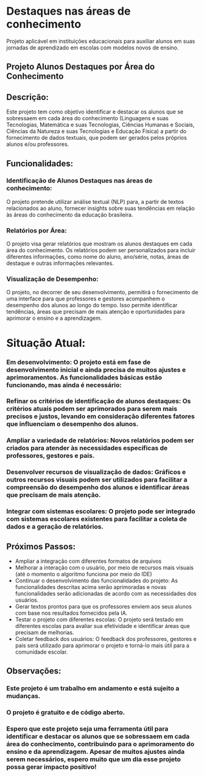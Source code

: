 # Destaques nas áreas de conhecimento
Projeto aplicável em instituições educacionais para auxiliar alunos em suas jornadas de aprendizado em escolas com modelos novos de ensino.

## Projeto Alunos Destaques por Área do Conhecimento
## Descrição:

Este projeto tem como objetivo identificar e destacar os alunos que se sobressaem em cada área do conhecimento (Linguagens e suas Tecnologias, Matemática e suas Tecnologias, Ciências Humanas e Sociais, Ciências da Natureza e suas Tecnologias e Educação Física) a partir do fornecimento de dados textuais, que podem ser gerados pelos próprios alunos e/ou professores.

## Funcionalidades:

### Identificação de Alunos Destaques nas áreas de conhecimento: 

O projeto pretende utilizar análise textual (NLP) para, a partir de textos relacionados ao aluno, fornecer insights sobre suas tendências em relação às áreas do conhecimento da educação brasileira.

### Relatórios por Área: 

O projeto  visa gerar relatórios que mostram os alunos destaques em cada área do conhecimento. Os relatórios podem ser personalizados para incluir diferentes informações, como nome do aluno, ano/série, notas, áreas de destaque e outras informações relevantes.
### Visualização de Desempenho: 

O projeto, no decorrer de seu desenvolvimento, permitirá o fornecimento de uma interface para que professores e gestores acompanhem o desempenho dos alunos ao longo do tempo. Isso permite identificar tendências, áreas que precisam de mais atenção e oportunidades para aprimorar o ensino e a aprendizagem.

# Situação Atual:

### Em desenvolvimento: O projeto está em fase de desenvolvimento inicial e ainda precisa de muitos ajustes e aprimoramentos. As funcionalidades básicas estão funcionando, mas ainda é necessário:

### Refinar os critérios de identificação de alunos destaques: Os critérios atuais podem ser aprimorados para serem mais precisos e justos, levando em consideração diferentes fatores que influenciam o desempenho dos alunos.
### Ampliar a variedade de relatórios: Novos relatórios podem ser criados para atender às necessidades específicas de professores, gestores e pais.
### Desenvolver recursos de visualização de dados: Gráficos e outros recursos visuais podem ser utilizados para facilitar a compreensão do desempenho dos alunos e identificar áreas que precisam de mais atenção.
### Integrar com sistemas escolares: O projeto pode ser integrado com sistemas escolares existentes para facilitar a coleta de dados e a geração de relatórios.

## Próximos Passos:

- Ampliar a integração com diferentes formatos de arquivos
- Melhorar a interação com o usuário, por meio de recursos mais visuais (até o momento o algoritmo funciona por meio do IDE)
- Continuar o desenvolvimento das funcionalidades do projeto: As funcionalidades descritas acima serão aprimoradas e novas funcionalidades serão adicionadas de acordo com as necessidades dos usuários.
- Gerar textos prontos para que os professores enviem aos seus alunos com base nos resultados fornecidos pela IA.
- Testar o projeto com diferentes escolas: O projeto será testado em diferentes escolas para avaliar sua efetividade e identificar áreas que precisam de melhorias.
- Coletar feedback dos usuários: O feedback dos professores, gestores e pais será utilizado para aprimorar o projeto e torná-lo mais útil para a comunidade escolar.


## Observações:

### Este projeto é um trabalho em andamento e está sujeito a mudanças.
### O projeto é gratuito e de código aberto.
### Espero que este projeto seja uma ferramenta útil para identificar e destacar os alunos que se sobressaem em cada área do conhecimento, contribuindo para o aprimoramento do ensino e da aprendizagem. Apesar de muitos ajustes ainda serem necessários, espero muito que um dia esse projeto possa gerar impacto positivo!
